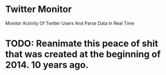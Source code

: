 # Twitter Monitor

Monitor Activity Of Twitter Users And Parse Data In Real Time

# TODO: Reanimate this peace of shit that was created at the beginning of 2014. 10 years ago.
